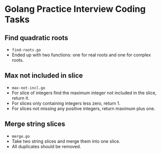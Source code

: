 # Golang Practice Interview Coding Tasks

## Find quadratic roots
- `find-roots.go`
- Ended up with two functions: one for real roots and one for complex roots.

## Max not included in slice
- `max-not-incl.go`
- For slice of integers find the maximum integer not included in the slice, return it.
- For slices only containing integers less zero, return 1.
- For slices not missing any positive integers, return maximum plus one.

## Merge string slices
- `merge.go`
- Take two string slices and merge them into one slice.
- All duplicates should be removed.